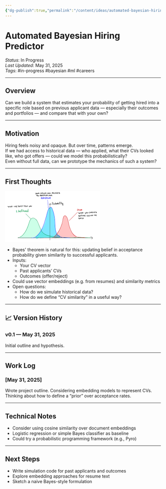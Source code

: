 ```yaml
---
{"dg-publish":true,"permalink":"/content/ideas/automated-bayesian-hiring/index-md/"}
---
```


# Automated Bayesian Hiring Predictor

_Status_: In Progress  
_Last Updated_: May 31, 2025  
_Tags_: #in-progress #bayesian #ml #careers  

---

## Overview  
Can we build a system that estimates your probability of getting hired into a specific role based on previous applicant data — especially their outcomes and portfolios — and compare that with your own?

---

## Motivation  
Hiring feels noisy and opaque. But over time, patterns emerge.  
If we had access to historical data — who applied, what their CVs looked like, who got offers — could we model this probabilistically?  
Even without full data, can we prototype the mechanics of such a system?

---

## First Thoughts  
![](/img/user/content/ideas/automated-bayesian-hiring/bays.png)
- Bayes' theorem is natural for this: updating belief in acceptance probability given similarity to successful applicants.  
- Inputs:  
  - Your CV vector  
  - Past applicants’ CVs  
  - Outcomes (offer/reject)  
- Could use vector embeddings (e.g. from resumes) and similarity metrics  
- Open questions:  
  - How do we simulate historical data?
  - How do we define “CV similarity” in a useful way?

---

## 📈 Version History

### v0.1 — May 31, 2025  
Initial outline and hypothesis.

---

## Work Log

### [May 31, 2025]  
Wrote project outline. Considering embedding models to represent CVs.  
Thinking about how to define a “prior” over acceptance rates.

---

## Technical Notes  
- Consider using cosine similarity over document embeddings  
- Logistic regression or simple Bayes classifier as baseline  
- Could try a probabilistic programming framework (e.g., Pyro)

---

## Next Steps  
- Write simulation code for past applicants and outcomes  
- Explore embedding approaches for resume text  
- Sketch a naive Bayes-style formulation
